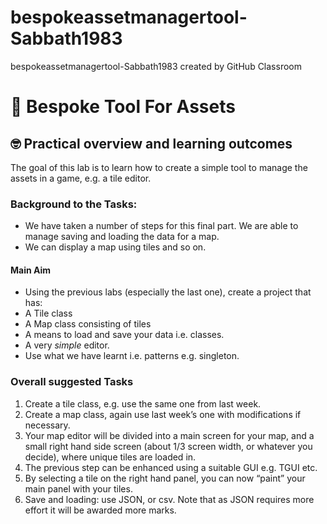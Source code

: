 # bespokeassetmanagertool-Sabbath1983
bespokeassetmanagertool-Sabbath1983 created by GitHub Classroom
# :wave: Bespoke Tool For Assets
## :nerd_face: Practical overview and learning outcomes
The goal of this lab is to learn how to create a simple tool to manage the assets in a game, e.g. a tile editor.
### Background to the Tasks:
* We have taken a number of steps for this final part. We are able to manage saving and loading the data for a map.
* We can display a map using tiles and so on.
#### Main Aim
* Using the previous labs (especially the last one), create a project that has:
* A Tile class
* A Map class consisting of tiles
* A means to load and save your data i.e. classes.
* A very *simple* editor.
* Use what we have learnt i.e. patterns e.g. singleton.
### Overall suggested Tasks
1. Create a tile class, e.g. use the same one from last week.
2. Create a map class, again use last week’s one with modifications if necessary.
3. Your map editor will be divided into a main screen for your map, and a small right hand side screen (about 1/3 screen width, or whatever you decide), where unique tiles are loaded in.
4. The previous step can be enhanced using a suitable GUI e.g. TGUI etc.
5. By selecting a tile on the right hand panel, you can now “paint” your main panel with your tiles.
6. Save and loading: use JSON, or csv. Note that as JSON requires more effort it will be awarded more marks.
